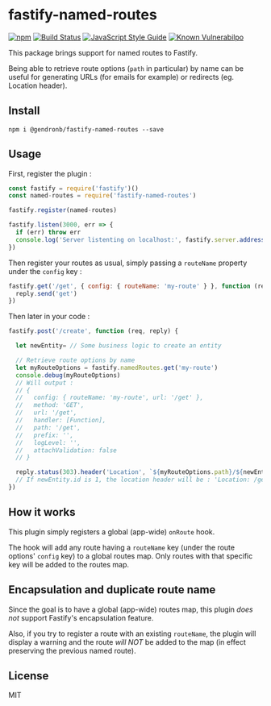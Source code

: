 # fastify-named-routes

[![npm](https://img.shields.io/npm/v/@gendronb/fastify-named-routes.svg?color=green)](https://www.npmjs.com/package/@gendronb/fastify-named-routes)
[![Build Status](https://travis-ci.com/gendronb/fastify-named-routes.svg?branch=master)](https://travis-ci.com/gendronb/fastify-named-routes)
[![JavaScript Style Guide](https://img.shields.io/badge/code_style-standard-green.svg)](https://standardjs.com)
[![Known Vulnerabilpo](https://img.shields.io/snyk/vulnerabilities/github/gendronb/fastify-named-routes.svg?color=green)](https://snyk.io/test/github/gendronb/fastify-named-routes)

This package brings support for named routes to Fastify.

Being able to retrieve route options (`path` in particular) by name can be useful for generating URLs (for emails for example) or redirects (eg. Location header).

## Install
```
npm i @gendronb/fastify-named-routes --save
```

## Usage

First, register the plugin :

```js
const fastify = require('fastify')()
const named-routes = require('fastify-named-routes')

fastify.register(named-routes)

fastify.listen(3000, err => {
  if (err) throw err
  console.log('Server listenting on localhost:', fastify.server.address().port)
})
```

Then register your routes as usual, simply passing a `routeName` property under the `config` key :

```js
fastify.get('/get', { config: { routeName: 'my-route' } }, function (req, reply) {
  reply.send('get')
})
```

Then later in your code :

```js
fastify.post('/create', function (req, reply) {

  let newEntity= // Some business logic to create an entity

  // Retrieve route options by name
  let myRouteOptions = fastify.namedRoutes.get('my-route')
  console.debug(myRouteOptions)
  // Will output :
  // { 
  //   config: { routeName: 'my-route', url: '/get' },
  //   method: 'GET',
  //   url: '/get',
  //   handler: [Function],
  //   path: '/get',
  //   prefix: '',
  //   logLevel: '',
  //   attachValidation: false 
  // }

  reply.status(303).header('Location', `${myRouteOptions.path}/${newEntity.id}`).send('created')
  // If newEntity.id is 1, the location header will be : 'Location: /get/1'
})
```

## How it works

This plugin simply registers a global (app-wide) `onRoute` hook.

The hook will add any route having a `routeName` key (under the route options' `config` key) to a global routes map. Only routes with that specific key will be added to the routes map. 

## Encapsulation and duplicate route name

Since the goal is to have a global (app-wide) routes map, this plugin *does not* support Fastify's encapsulation feature.

Also, if you try to register a route with an existing `routeName`, the plugin will display a warning and the route *will NOT* be added to the map (in effect preserving the previous named route).

## License

MIT